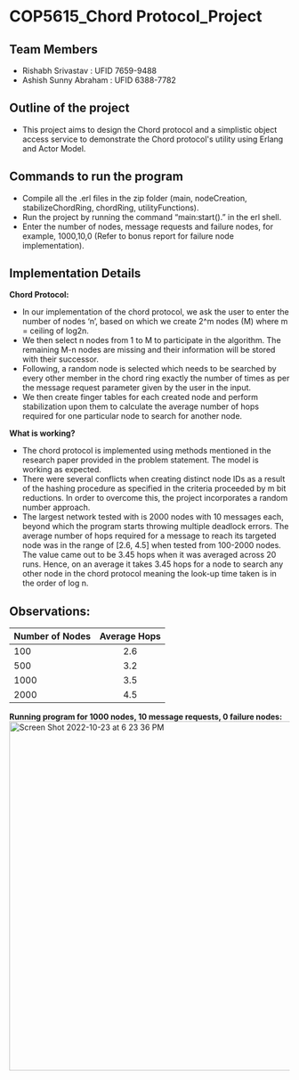 # COP5615_Chord Protocol_Project

## Team Members

- Rishabh Srivastav : UFID 7659-9488
- Ashish Sunny Abraham : UFID 6388-7782

## Outline of the project
- This project aims to design the Chord protocol and a simplistic object access service to demonstrate the Chord protocol's utility using Erlang and Actor Model.

## Commands to run the program
- Compile all the .erl files in the zip folder (main, nodeCreation, stabilizeChordRing, chordRing, utilityFunctions). 
- Run the project by running the command “main:start().” in the erl shell. 
- Enter the number of nodes, message requests and failure nodes, for example, 1000,10,0 (Refer to bonus report for failure node implementation).

## Implementation Details

**Chord Protocol:**
- In our implementation of the chord protocol, we ask the user to enter the number of nodes ‘n’, based on which we create 2^m nodes (M) where m = ceiling of log2n.
- We then select n nodes from 1 to M to participate in the algorithm. The remaining M-n nodes are missing and their information will be stored with their successor.
- Following, a random node is selected which needs to be searched by every other member in the chord ring exactly the number of times as per the message request parameter given by the user in the input. 
- We then create finger tables for each created node and perform stabilization upon them to calculate the average number of hops required for one particular node to search for another node.


**What is working?**
- The chord protocol is implemented using methods mentioned in the research paper provided in the problem statement. The model is working as expected. 
- There were several conflicts when creating distinct node IDs as a result of the hashing procedure as specified in the criteria proceeded by m bit reductions. In order to overcome this, the project incorporates a random number approach.
- The largest network tested with is 2000 nodes with 10 messages each, beyond which the program starts throwing multiple deadlock errors. The average number of hops required for a message to reach its targeted node was in the range of [2.6, 4.5] when tested from 100-2000 nodes. The value came out to be 3.45 hops when it was averaged across 20 runs. Hence, on an average it takes 3.45 hops for a node to search any other node in the chord protocol meaning the look-up time taken is in the order of log n.

## Observations:

| Number of Nodes | Average Hops |
| --------------- |:------------:|
| 100             | 2.6          |
| 500             | 3.2          |
| 1000            | 3.5          |
| 2000            | 4.5          |

**Running program for 1000 nodes, 10 message requests, 0 failure nodes:**
<img width="627" alt="Screen Shot 2022-10-23 at 6 23 36 PM" src="https://user-images.githubusercontent.com/59756917/197421129-a989feea-1712-4b35-99fa-711deb140597.png">

